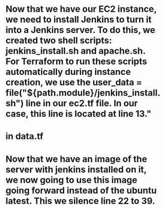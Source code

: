 # Now that we have our EC2 instance, we need to install Jenkins to turn it into a Jenkins server. To do this, we created two shell scripts: jenkins_install.sh and apache.sh. For Terraform to run these scripts automatically during instance creation, we use the user_data = file("${path.module}/jenkins_install.sh") line in our ec2.tf file. In our case, this line is located at line 13."

# in data.tf
# Now that we have an image of the server with jenkins installed on it, we now going to use this image going forward instead of the ubuntu latest. This we silence line 22 to 39. 